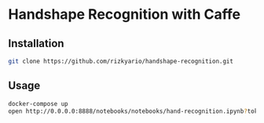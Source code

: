 # Handshape Recognition with Caffe

## Installation

```bash
git clone https://github.com/rizkyario/handshape-recognition.git
```

## Usage

```bash
docker-compose up
open http://0.0.0.0:8888/notebooks/notebooks/hand-recognition.ipynb?token=caffe
```